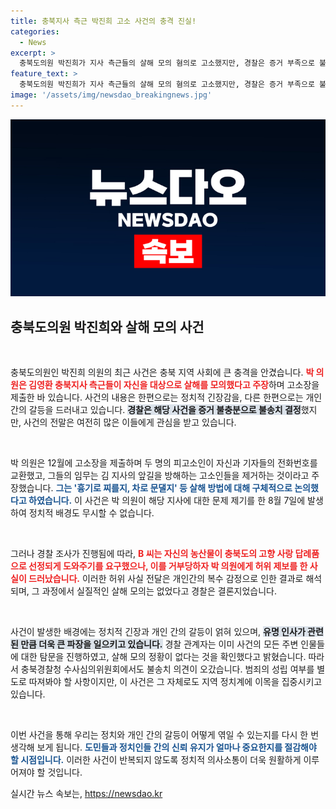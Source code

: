 ```yaml
---
title: 충북지사 측근 박진희 고소 사건의 충격 진실!
categories:
  - News
excerpt: >
  충북도의원 박진희가 지사 측근들의 살해 모의 혐의로 고소했지만, 경찰은 증거 부족으로 불송치 결정을 내렸다. 사건의 이면엔 허위 제보와 개인적 앙심이 얽혀있어 충격을 주고 있다. 클릭해 사건의 전말을 파헤쳐보세요!
feature_text: >
  충북도의원 박진희가 지사 측근들의 살해 모의 혐의로 고소했지만, 경찰은 증거 부족으로 불송치 결정을 내렸다. 사건의 이면엔 허위 제보와 개인적 앙심이 얽혀있어 충격을 주고 있다. 클릭해 사건의 전말을 파헤쳐보세요!
image: '/assets/img/newsdao_breakingnews.jpg'
---
```


<p><img src="/assets/img/newsdao_breakingnews.jpg" alt="implanttips 속보" /></p>

<h2 data-ke-size="size26">충북도의원 박진희와 살해 모의 사건</h2>

<p data-ke-size="size16">&nbsp;</p>

<p>충북도의원인 박진희 의원의 최근 사건은 충북 지역 사회에 큰 충격을 안겼습니다. <b><span style="color: #ee2323;">박 의원은 김영환 충북지사 측근들이 자신을 대상으로 살해를 모의했다고 주장</span></b>하며 고소장을 제출한 바 있습니다. 사건의 내용은 한편으로는 정치적 긴장감을, 다른 한편으로는 개인간의 갈등을 드러내고 있습니다. <b><span style="background-color: #21538527;">경찰은 해당 사건을 증거 불충분으로 불송치 결정</span></b>했지만, 사건의 전말은 여전히 많은 이들에게 관심을 받고 있습니다. </p>

<p data-ke-size="size16">&nbsp;</p>

<p>박 의원은 12월에 고소장을 제출하며 두 명의 피고소인이 자신과 기자들의 전화번호를 교환했고, 그들의 임무는 김 지사의 앞길을 방해하는 고소인들을 제거하는 것이라고 주장했습니다. <b><span style="color: #1a5490;">그는 '흉기로 찌를지, 차로 문댈지' 등 살해 방법에 대해 구체적으로 논의했다고 하였습니다.</span></b> 이 사건은 박 의원이 해당 지사에 대한 문제 제기를 한 8월 7일에 발생하여 정치적 배경도 무시할 수 없습니다. </p>

<p data-ke-size="size16">&nbsp;</p>

<p>그러나 경찰 조사가 진행됨에 따라, <b><span style="color: #ee2323;">B 씨는 자신의 농산물이 충북도의 고향 사랑 답례품으로 선정되게 도와주기를 요구했으나, 이를 거부당하자 박 의원에게 허위 제보를 한 사실이 드러났습니다.</span></b> 이러한 허위 사실 전달은 개인간의 복수 감정으로 인한 결과로 해석되며, 그 과정에서 실질적인 살해 모의는 없었다고 경찰은 결론지었습니다. </p>

<p data-ke-size="size16">&nbsp;</p>

<p>사건이 발생한 배경에는 정치적 긴장과 개인 간의 갈등이 얽혀 있으며, <b><span style="background-color: #21538527;">유명 인사가 관련된 만큼 더욱 큰 파장을 일으키고 있습니다.</span></b> 경찰 관계자는 이미 사건의 모든 주변 인물들에 대한 탐문을 진행하였고, 살해 모의 정황이 없다는 것을 확인했다고 밝혔습니다. 따라서 충북경찰청 수사심의위원회에서도 불송치 의견이 오갔습니다. 범죄의 성립 여부를 별도로 따져봐야 할 사항이지만, 이 사건은 그 자체로도 지역 정치계에 이목을 집중시키고 있습니다.</p>

<p data-ke-size="size16">&nbsp;</p>

<p>이번 사건을 통해 우리는 정치와 개인 간의 갈등이 어떻게 엮일 수 있는지를 다시 한 번 생각해 보게 됩니다. <b><span style="color: #1a5490;">도민들과 정치인들 간의 신뢰 유지가 얼마나 중요한지를 절감해야 할 시점입니다.</span></b> 이러한 사건이 반복되지 않도록 정치적 의사소통이 더욱 원활하게 이루어져야 할 것입니다.</p>
실시간 뉴스 속보는, <a href="https://newsdao.kr" rel="dofollow">https://newsdao.kr</a>


